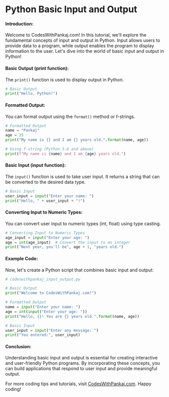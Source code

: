 # Python Basic Input and Output

#### Introduction:
Welcome to CodesWithPankaj.com! In this tutorial, we'll explore the fundamental concepts of input and output in Python. Input allows users to provide data to a program, while output enables the program to display information to the user. Let's dive into the world of basic input and output in Python!

#### Basic Output (print function):

The `print()` function is used to display output in Python.

```python
# Basic Output
print("Hello, Python!")
```

#### Formatted Output:

You can format output using the `format()` method or f-strings.

```python
# Formatted Output
name = "Pankaj"
age = 25
print("My name is {} and I am {} years old.".format(name, age))

# Using f-string (Python 3.6 and above)
print(f"My name is {name} and I am {age} years old.")
```

#### Basic Input (input function):

The `input()` function is used to take user input. It returns a string that can be converted to the desired data type.

```python
# Basic Input
user_input = input("Enter your name: ")
print("Hello, " + user_input + "!")
```

#### Converting Input to Numeric Types:

You can convert user input to numeric types (int, float) using type casting.

```python
# Converting Input to Numeric Types
age_input = input("Enter your age: ")
age = int(age_input)  # Convert the input to an integer
print("Next year, you'll be", age + 1, "years old.")
```

#### Example Code:

Now, let's create a Python script that combines basic input and output:

```python
# codeswithpankaj_input_output.py

# Basic Output
print("Welcome to CodesWithPankaj.com!")

# Formatted Output
name = input("Enter your name: ")
age = int(input("Enter your age: "))
print("Hello, {}! You are {} years old.".format(name, age))

# Basic Input
user_input = input("Enter any message: ")
print("You entered:", user_input)
```

#### Conclusion:

Understanding basic input and output is essential for creating interactive and user-friendly Python programs. By incorporating these concepts, you can build applications that respond to user input and provide meaningful output.

For more coding tips and tutorials, visit [CodesWithPankaj.com](https://codeswithpankaj.com). Happy coding!
